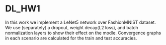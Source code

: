 # DL_HW1
In this work we implement a LeNet5 network over FashionMNIST dataset.
We use (separately) a dropout, weight decay(L2 loss), and batch normalization layers to show their effect on the modle.
Convergence graphs in each scenario are calculated for the train and test accuracies.
